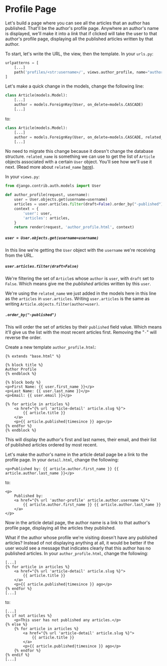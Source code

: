 # Profile Page

Let's build a page where you can see all the articles that an author has published. That'll be the author's profile page. Anywhere an author's name is displayed, we'll make it into a *link* that if clicked will take the user to that author's profile page, displaying all the published articles written by that author.

To start, let's write the URL, the view, then the template. In your `urls.py`:
```python
urlpatterns = [
    [...]
    path('profiles/<str:username>/', views.author_profile, name="author-profile"),
]
```

Let's make a quick change in the models, change the following line:
```python
class Article(models.Model):
    [...]
    author = models.ForeignKey(User, on_delete=models.CASCADE)
    [...]
```
to:
```python
class Article(models.Model):
    [...]
    author = models.ForeignKey(User, on_delete=models.CASCADE, related_name="articles")
    [...]
```

No need to migrate this change because it doesn't change the database structure. `related_name` is something we can use to get the list of `Article` objects associated with a certain `User` object. You'll see how we'll use it next. (Read more about `related_name` [here](https://docs.djangoproject.com/en/2.2/ref/models/fields/#django.db.models.ForeignKey.related_name)). 

In your `views.py`:
```python
from django.contrib.auth.models import User

def author_profile(request, username):
    user = User.objects.get(username=username)
    articles = user.articles.filter(draft=False).order_by("-published")
    context = {
        'user': user,
        'articles': articles,
    }
    return render(request, 'author_profile.html', context)
```

##### `user = User.objects.get(username=username)`
In this line we're getting the `User` object with the `username` we're receiving from the URL.

##### `user.articles.filter(draft=False)`
We're filtering the set of `Article`s whose `author` is `user`, with `draft` set to `False`. Which means give me the *published* articles written by this `user`.

We're using the `related_name` we just added in the models here in this line as the `articles` in `user.articles`. Writing `user.articles` is the same as writing `Article.objects.filter(author=user)`.

##### `.order_by("-published")`
This will order the set of articles by their `published` field value. Which means it'll give us the list with the most recent articles first. Removing the "`-`" will reverse the order.

Create a new template `author_profile.html`:
```django
{% extends "base.html" %}

{% block title %}
Author Profile
{% endblock %}

{% block body %}
<p>First Name: {{ user.first_name }}</p>
<p>Last Name: {{ user.last_name }}</p>
<p>Email: {{ user.email }}</p>

{% for article in articles %}
    <a href="{% url 'article-detail' article.slug %}">
        {{ article.title }}
    </a>
    <p>{{ article.published|timesince }} ago</p>
{% endfor %}
{% endblock %}
```

This will display the author's first and last names, their email, and their list of published articles ordered by most recent.

Let's make the author's name in the article detail page be a link to the profile page. In your `detail.html`, change the following:
```django
<p>Published by: {{ article.author.first_name }} {{ article.author.last_name }}</p>
```
to:
```django
<p>
    Published by:
    <a href="{% url 'author-profile' article.author.username %}">
        {{ article.author.first_name }} {{ article.author.last_name }}
    </a>
</p>
```

Now in the article detail page, the author name is a link to that author's profile page, displaying all the articles they published.

What if the author whose profile we're visiting doesn't have any published articles? Instead of not displaying anything at all, it would be better if the user would see a message that indicates clearly that this author has no published articles. In your `author_profile.html`, change the following:
```django
[...]
{% for article in articles %}
    <a href="{% url 'article-detail' article.slug %}">
        {{ article.title }}
    </a>
    <p>{{ article.published|timesince }} ago</p>
{% endfor %}
[...]
```
to:
```django
[...]
{% if not articles %}
    <p>This user has not published any articles.</p>
{% else %}
    {% for article in articles %}
        <a href="{% url 'article-detail' article.slug %}">
            {{ article.title }}
        </a>
        <p>{{ article.published|timesince }} ago</p>
    {% endfor %}
{% endif %}
[...]
```